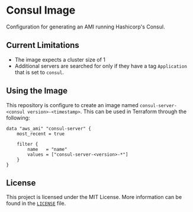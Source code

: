 # Consul Image

Configuration for generating an AMI running Hashicorp's Consul.

## Current Limitations

* The image expects a cluster size of 1
* Additional servers are searched for only if they have a tag `Application` that is set to `consul`.

## Using the Image

This repository is configure to create an image named `consul-server-<consul version>-<timestamp>`. This can be used in Terraform through the following:

```hcl-terraform
data "aws_ami" "consul-server" {
    most_recent = true

    filter {
        name   = "name"
        values = ["consul-server-<version>-*"]
    }
}
```

## License

This project is licensed under the MIT License. More information can be found in the [`LICENSE`](LICENSE) file.
